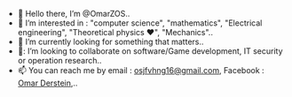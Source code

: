 - 👋 Hello there, I’m @OmarZOS..
- 👀 I’m interested in : "computer science", "mathematics", "Electrical engineering", "Theoretical physics ❤️", "Mechanics"..
- 🌱 I’m currently looking for something that matters..
- 📆: I’m looking to collaborate on software/Game development, IT security or operation research..
- 📫 You can reach me by email : osjfvhng16@gmail.com, Facebook : [Omar Derstein](https://web.facebook.com/omar.derstein),..

<!---
OmarZOS/OmarZOS is a ✨ special ✨ repository because its `README.md` (this file) appears on your GitHub profile.
You can click the Preview link to take a look at your changes.
--->
